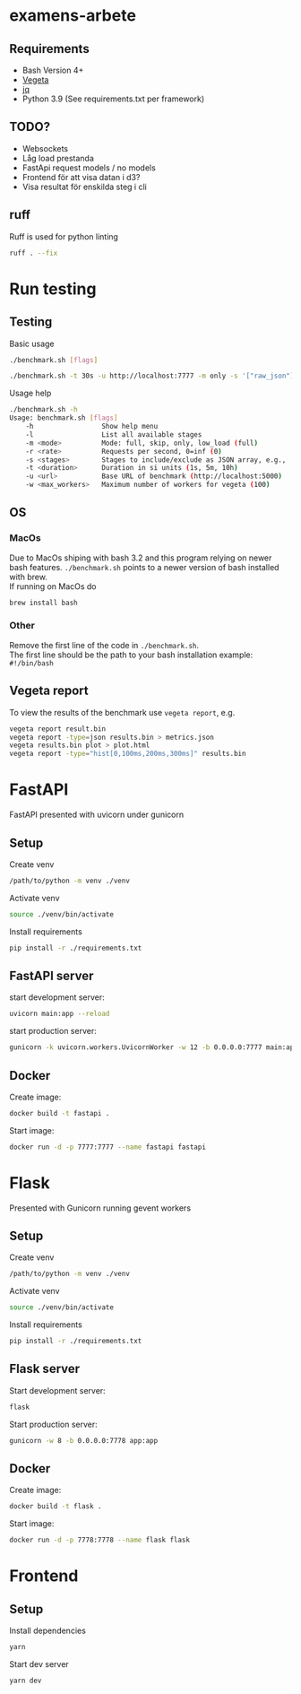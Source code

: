 # examens-arbete

## Requirements

- Bash Version 4+
- [Vegeta](https://github.com/tsenart/vegeta)
- [jq](https://github.com/stedolan/jq)
- Python 3.9 (See requirements.txt per framework)

## TODO?

- Websockets
- Låg load prestanda
- FastApi request models / no models
- Frontend för att visa datan i d3?
- Visa resultat för enskilda steg i cli

## ruff

Ruff is used for python linting

```bash
ruff . --fix
```


# Run testing

## Testing

Basic usage

```bash
./benchmark.sh [flags]
```

```bash
./benchmark.sh -t 30s -u http://localhost:7777 -m only -s '["raw_json"]' 
```


Usage help

```bash
./benchmark.sh -h
Usage: benchmark.sh [flags]
    -h                 Show help menu
    -l                 List all available stages
    -m <mode>          Mode: full, skip, only, low_load (full)
    -r <rate>          Requests per second, 0=inf (0)
    -s <stages>        Stages to include/exclude as JSON array, e.g., '["raw_json", "parse_url", "delay"]' (all)
    -t <duration>      Duration in si units (1s, 5m, 10h)
    -u <url>           Base URL of benchmark (http://localhost:5000)
    -w <max_workers>   Maximum number of workers for vegeta (100)

```

## OS

### MacOs

Due to MacOs shiping with bash 3.2 and this program relying on newer bash features. `./benchmark.sh` points to a newer version of bash installed with brew.\
If running on MacOs do 

```bash
brew install bash
```

### Other

Remove the first line of the code in `./benchmark.sh`.\
The first line should be the path to your bash installation example: `#!/bin/bash`

## Vegeta report
To view the results of the benchmark use `vegeta report`, e.g. 

```bash
vegeta report result.bin
vegeta report -type=json results.bin > metrics.json
vegeta results.bin plot > plot.html
vegeta report -type="hist[0,100ms,200ms,300ms]" results.bin
```

# FastAPI

FastAPI presented with uvicorn under gunicorn

## Setup

Create venv

```bash
/path/to/python -m venv ./venv
```

Activate venv 

```bash
source ./venv/bin/activate
```

Install requirements

```bash
pip install -r ./requirements.txt
```

## FastAPI server

start development server: 

```bash
uvicorn main:app --reload
```

start production server: 

```bash
gunicorn -k uvicorn.workers.UvicornWorker -w 12 -b 0.0.0.0:7777 main:app
```

## Docker

Create image: 

```bash 
docker build -t fastapi .
```

Start image: 

```bash
docker run -d -p 7777:7777 --name fastapi fastapi
```

# Flask

Presented with Gunicorn running gevent workers

## Setup

Create venv

```bash
/path/to/python -m venv ./venv
```

Activate venv 

```bash
source ./venv/bin/activate
```

Install requirements

```bash
pip install -r ./requirements.txt
```

## Flask server

Start development server: 

```bash
flask
```

Start production server: 

```bash
gunicorn -w 8 -b 0.0.0.0:7778 app:app
```

## Docker

Create image: 

```bash
docker build -t flask .
```

Start image: 

```bash
docker run -d -p 7778:7778 --name flask flask
```

# Frontend

## Setup
Install dependencies

```bash
yarn
``` 

Start dev server 

```bash
yarn dev
```
